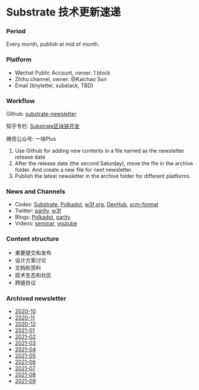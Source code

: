 # Substrate 技术更新速递

### Period

Every month, publish at mid of month.

### Platform

- Wechat Public Account, owner: 1 block
- Zhihu channel, owner: @Kaichao Sun
- Email (tinyletter, substack, TBD)

### Workflow

Github: [substrate-newsletter](https://github.com/ParityAsia/substrate-newsletter)

知乎专栏: [Substrate区块链开发](https://zhuanlan.zhihu.com/substrate)

微信公众号: 一块Plus

1. Use Github for adding new contents in a file named as the newsletter release date
2. After the release date (the second Saturday), move the file in the archive folder. And create a new file for next newsletter.
3. Publish the latest newsletter in the archive folder for different platforms.

### News and Channels

- Codes: [Substrate](https://github.com/paritytech/substrate), [Polkadot](https://github.com/paritytech/polkadot), [w3f org](https://github.com/w3f/), [DevHub](https://github.com/substrate-developer-hub/), [xcm-format](https://github.com/paritytech/xcm-format/)
- Twitter: [parity](https://twitter.com/ParityTech), [w3f](https://twitter.com/web3foundation)
- Blogs: [Polkadot](https://medium.com/polkadot-network), [parity](https://www.parity.io/blog/)
- Videos: [seminar](https://www.crowdcast.io/e/substrate-seminar/), [youtube](https://www.youtube.com/channel/UCSs5vZi0U7qHLkUjF3QnaWg)

### Content structure

* 重要提交和发布
* 设计方案讨论
* 文档和资料
* 技术生态和社区
* 跨链协议

### Archived newsletter

- [2020-10](./archive/2020_10.md)
- [2020-11](./archive/2020_11.md)
- [2020-12](./archive/2020_12.md)
- [2021-01](./archive/2021_01.md)
- [2021-02](./archive/2021_02.md)
- [2021-03](./archive/2021_03.md)
- [2021-04](./archive/2021_04.md)
- [2021-05](./archive/2021_05.md)
- [2021-06](./archive/2021_06.md)
- [2021-07](./archive/2021_07.md)
- [2021-08](./archive/2021_08.md)
- [2021-09](./archive/2021_09.md)
